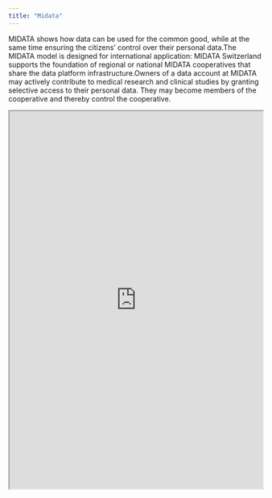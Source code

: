 ```yaml
---
title: "Midata"
---
```


MIDATA shows how data can be used for the common good, while at the same time ensuring the citizens’ control over their personal data.The MIDATA model is designed for international application: MIDATA Switzerland supports the foundation of regional or national MIDATA cooperatives that share the data platform infrastructure.Owners of a data account at MIDATA may actively contribute to medical research and clinical studies by granting selective access to their personal data. They may become members of the cooperative and thereby control the cooperative.

<iframe height="750" width="100%" src="https://ewelton.github.io/ktest/wiki.html#Midata"></iframe>
